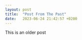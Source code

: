 ```yaml
---
layout: post
title:  "Post From The Past"
date:   2023-06-24 21:42:57 +0200
---
```


This is an older post
